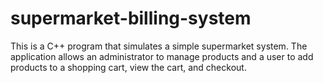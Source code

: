 # supermarket-billing-system
This is a C++ program that simulates a simple supermarket system. The application allows an administrator to manage products and a user to add products to a shopping cart, view the cart, and checkout.
